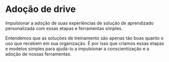 # <a name="drive-adoption"></a>Adoção de drive

Impulsionar a adoção de suas experiências de solução de aprendizado personalizada com essas etapas e ferramentas simples. 

Entendemos que as soluções de treinamento são apenas tão boas quanto o uso que recebem em sua organização.  É por isso que criamos essas etapas e modelos simples para ajudá-lo a impulsionar a conscientização e a adoção de nossas ferramentas.  



